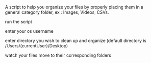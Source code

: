 A script to help you organize your files by properly placing them in a general category folder, ex : Images, Videos, CSVs.

run the script

enter your os username

enter directory you wish to clean up and organize (default directory is /Users/{currentUser}/Desktop)

watch your files move to their corresponding folders
